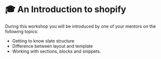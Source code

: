 # :mortar_board: An Introduction to shopify

During this workshop you will be introduced by one of your mentors on the following topics:

* Getting to know slate structure
* Difference between layout and template
* Working with sections, blocks and snippets.

